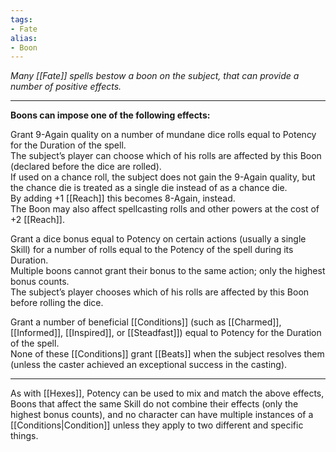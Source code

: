 ```yaml
---
tags:
- Fate
alias:
- Boon
---
```


_Many [[Fate]] spells bestow a boon on the subject, that can provide a number of positive effects._

---

**Boons can impose one of the following effects:**

Grant 9-Again quality on a number of mundane dice rolls equal to Potency for the Duration of the spell.\
The subject’s player can choose which of his rolls are affected by this Boon (declared before the dice are rolled).\
If used on a chance roll, the subject does not gain the 9-Again quality, but the chance die is treated as a single die instead of as a chance die.\
By adding +1 [[Reach]] this becomes 8-Again, instead.\
The Boon may also affect spellcasting rolls and other powers at the cost of +2 [[Reach]].

Grant a dice bonus equal to Potency on certain actions (usually a single Skill) for a number of rolls equal to the Potency of the spell during its Duration.\
Multiple boons cannot grant their bonus to the same action; only the highest bonus counts.\
The subject’s player chooses which of his rolls are affected by this Boon before rolling the dice.

Grant a number of beneficial [[Conditions]] (such as [[Charmed]], [[Informed]], [[Inspired]], or [[Steadfast]]) equal to Potency for the Duration of the spell.\
None of these [[Conditions]] grant [[Beats]] when the subject resolves them (unless the caster achieved an exceptional success in the casting).

---

As with [[Hexes]], Potency can be used to mix and match the above effects, Boons that affect the same Skill do not combine their effects (only the highest bonus counts), and no character can have multiple instances of a [[Conditions|Condition]] unless they apply to two different and specific things.